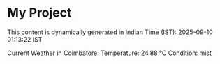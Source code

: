 # My Project

This content is dynamically generated in Indian Time (IST): 2025-09-10 01:13:22 IST


Current Weather in Coimbatore:
Temperature: 24.88 °C
Condition: mist
